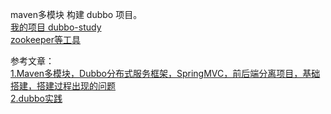 maven多模块 构建 dubbo 项目。  
[我的项目 dubbo-study](https://coding.net/u/panchenri/p/dubbo-study)  
[zookeeper等工具](https://coding.net/u/panchenri/p/dubbo-soft/git?public=true)

参考文章：  
[1.Maven多模块，Dubbo分布式服务框架，SpringMVC，前后端分离项目，基础搭建，搭建过程出现的问题](https://www.cnblogs.com/blueness-sunshine/p/6015965.html)  
[2.dubbo实践](https://blog.csdn.net/bestcxx/article/details/73441445)
